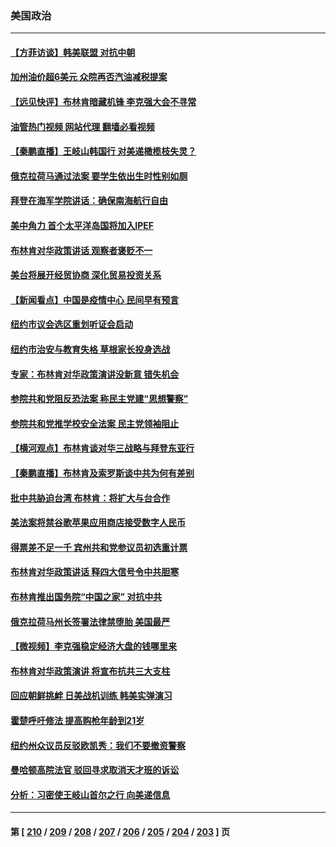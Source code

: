 ### 美国政治
---
#### [【方菲访谈】韩美联盟 对抗中朝](../../pages/ncid1078159/n13747013.md?05281245) 
#### [加州油价超6美元 众院再否汽油减税提案](../../pages/ncid1078159/n13747079.md?05281245) 
#### [【远见快评】布林肯暗藏机锋 李克强大会不寻常](../../pages/ncid1078159/n13747038.md?05281245) 
#### [油管热门视频 网站代理 翻墙必看视频](http://209.222.30.114:81/youtube.html?05281245)
#### [【秦鹏直播】王岐山韩国行 对美递橄榄枝失灵？](../../pages/ncid1078159/n13746999.md?05281245) 
#### [俄克拉荷马通过法案 要学生依出生时性别如厕](../../pages/ncid1078159/n13746932.md?05281245) 
#### [拜登在海军学院讲话：确保南海航行自由](../../pages/ncid1078159/n13746988.md?05281245) 
#### [美中角力 首个太平洋岛国将加入IPEF](../../pages/ncid1078159/n13746926.md?05281245) 
#### [布林肯对华政策讲话 观察者褒贬不一](../../pages/ncid1078159/n13746806.md?05281245) 
#### [美台将展开经贸协商 深化贸易投资关系](../../pages/ncid1078159/n13746773.md?05281245) 
#### [【新闻看点】中国是疫情中心 民间早有预言](../../pages/ncid1078159/n13746190.md?05281245) 
#### [纽约市议会选区重划听证会启动](../../pages/ncid1078159/n13746392.md?05281245) 
#### [纽约市治安与教育失格 草根家长投身选战](../../pages/ncid1078159/n13746414.md?05281245) 
#### [专家：布林肯对华政策演讲没新意 错失机会](../../pages/ncid1078159/n13746443.md?05281245) 
#### [参院共和党阻反恐法案 称民主党建“思想警察”](../../pages/ncid1078159/n13746222.md?05281245) 
#### [参院共和党推学校安全法案 民主党领袖阻止](../../pages/ncid1078159/n13746181.md?05281245) 
#### [【横河观点】布林肯谈对华三战略与拜登东亚行](../../pages/ncid1078159/n13746248.md?05281245) 
#### [【秦鹏直播】布林肯及索罗斯谈中共为何有差别](../../pages/ncid1078159/n13746199.md?05281245) 
#### [批中共胁迫台湾 布林肯：将扩大与台合作](../../pages/ncid1078159/n13746184.md?05281245) 
#### [美法案将禁谷歌苹果应用商店接受数字人民币](../../pages/ncid1078159/n13746154.md?05281245) 
#### [得票差不足一千 宾州共和党参议员初选重计票](../../pages/ncid1078159/n13746118.md?05281245) 
#### [布林肯对华政策讲话 释四大信号令中共胆寒](../../pages/ncid1078159/n13746116.md?05281245) 
#### [布林肯推出国务院“中国之家” 对抗中共](../../pages/ncid1078159/n13746025.md?05281245) 
#### [俄克拉荷马州长签署法律禁堕胎 美国最严](../../pages/ncid1078159/n13746035.md?05281245) 
#### [【微视频】李克强稳定经济大盘的钱哪里来](../../pages/ncid1078159/n13745943.md?05281245) 
#### [布林肯对华政策演讲 将宣布抗共三大支柱](../../pages/ncid1078159/n13745974.md?05281245) 
#### [回应朝鲜挑衅 日美战机训练 韩美实弹演习](../../pages/ncid1078159/n13745731.md?05281245) 
#### [霍楚呼吁修法 提高购枪年龄到21岁](../../pages/ncid1078159/n13745549.md?05281245) 
#### [纽约州众议员反驳欧凯秀：我们不要撤资警察](../../pages/ncid1078159/n13745538.md?05281245) 
#### [曼哈顿高院法官 驳回寻求取消天才班的诉讼](../../pages/ncid1078159/n13745533.md?05281245) 
#### [分析：习密使王岐山首尔之行 向美递信息](../../pages/ncid1078159/n13745482.md?05281245) 

---
#### 第 [ [210](./210.md?05281245) / [209](./209.md?05281245) / [208](./208.md?05281245) / [207](./207.md?05281245) / [206](./206.md?05281245) / [205](./205.md?05281245) / [204](./204.md?05281245) / [203](./203.md?05281245) ] 页
